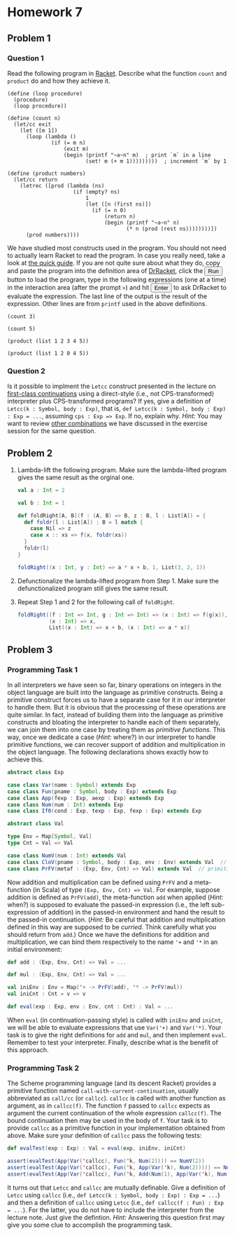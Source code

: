 # Homework 7

## Problem 1

### Question 1

Read the following program in [Racket](http://racket-lang.org/).  Describe what
the function `count` and `product` do and how they achieve it.

```racket
(define (loop procedure)
  (procedure)
  (loop procedure))

(define (count n)
  (let/cc exit
    (let ([m 1])
      (loop (lambda ()
              (if (= m n)
                  (exit m)
                  (begin (printf "~a~n" m)  ; print `m` in a line
                         (set! m (+ m 1)))))))))  ; increment `m` by 1

(define (product numbers)
  (let/cc return
    (letrec ([prod (lambda (ns)
                     (if (empty? ns)
                         1
                         (let ([n (first ns)])
                           (if (= n 0)
                               (return n)
                               (begin (printf "~a~n" n)
                                      (* n (prod (rest ns))))))))])
      (prod numbers))))
```

We have studied most constructs used in the program.  You should not need to
actually learn Racket to read the program.  In case you really need, take
a look at [the quick guide](http://docs.racket-lang.org/quick/).  If you are
not quite sure about what they do, copy and paste the program into the
definition area of [DrRacket](http://racket-lang.org/download/), click the
<button type="button">Run</button> button to load the program, type in the
following expressions (one at a time) in the interaction area (after the prompt
`>`) and hit <button type="button">Enter</button> to ask DrRacket to evaluate
the expression.  The last line of the output is the result of the expression.
Other lines are from `printf` used in the above definitions.

```racket
(count 3)

(count 5)

(product (list 1 2 3 4 5))

(product (list 1 2 0 4 5))
```

### Question 2

Is it possible to implment the `Letcc` construct presented in the lecture on
[first-class continuations](../../lecturenotes/16-firstclasscontinuations.scala) 
using a direct-style (i.e., not CPS-transformed) interpreter plus
CPS-transformed programs?  If yes, give a definition of `Letcc(k : Symbol, body : Exp)`,
that is, `def Letcc(k : Symbol, body : Exp) : Exp = ...`, assuming `cps : Exp => Exp`.
If no, explain why.  _Hint:_ You may want to review 
[other combinations](https://github.com/klauso/PLT2013/blob/master/exercises/ex07.md#first-class-continuations)
we have discussed in the exercise session for the same question.

## Problem 2

1. Lambda-lift the following program.  Make sure the lambda-lifted program
gives the same result as the orginal one.

    ```scala
    val a : Int = 2

    val b : Int = 1

    def foldRight[A, B](f : (A, B) => B, z : B, l : List[A]) = {
      def foldr(l : List[A]) : B = l match {
        case Nil => z
        case x :: xs => f(x, foldr(xs))
      }
      foldr(l)
    }

    foldRight((x : Int, y : Int) => a * x + b, 1, List(3, 2, 1))
    ```

2. Defunctionalize the lambda-lifted program from Step 1.  Make sure the
defunctionalized program still gives the same result.

3. Repeat Step 1 and 2 for the following call of `foldRight`.

    ```scala
    foldRight((f : Int => Int, g : Int => Int) => (x : Int) => f(g(x)),
              (x : Int) => x,
              List((x : Int) => x + b, (x : Int) => a * x))
    ```

## Problem 3

### Programming Task 1

In all interpreters we have seen so far, binary operations on integers in the
object language are built into the language as primitive constructs.  Being
a primitive construct forces us to have a separate case for it in our
interpreter to handle them.  But it is obvious that the processing of these
operations are quite similar.  In fact, instead of building them into the
language as primitive constructs and bloating the interpreter to handle each of
them separately, we can join them into one case by treating them as _primitive
functions_.  This way, once we dedicate a case (_Hint:_ where?) in our
interpreter to handle primitive functions, we can recover support of addition
and multiplication in the object language.  The following declarations shows
exactly how to achieve this.

```scala
abstract class Exp

case class Var(name : Symbol) extends Exp
case class Fun(pname : Symbol, body : Exp) extends Exp
case class App(fexp : Exp, aexp : Exp) extends Exp
case class Num(num : Int) extends Exp
case class If0(cond : Exp, texp : Exp, fexp : Exp) extends Exp

abstract class Val

type Env = Map[Symbol, Val]
type Cnt = Val => Val

case class NumV(num : Int) extends Val
case class CloV(pname : Symbol, body : Exp, env : Env) extends Val  // closure
case class PrFV(metaf : (Exp, Env, Cnt) => Val) extends Val  // primitive function
```

Now addition and multiplication can be defined using `PrFV` and a meta-function
(in Scala) of type `(Exp, Env, Cnt) => Val`.  For example, suppose addition is
defined as `PrFV(add)`, the meta-function `add` when applied (_Hint:_ when?) is
supposed to evaluate the passed-in expression (i.e., the left sub-expression of
addition) in the passed-in environment and hand the result to the passed-in
continuation.  (_Hint:_ Be careful that addition and multiplication defined in
this way are supposed to be _curried_.  Think carefully what you should return
from `add`.)  Once we have the definitions for addition and multiplication, we
can bind them respectively to the name `'+` and `'*` in an initial environment:

```scala
def add : (Exp, Env, Cnt) => Val = ...

def mul : (Exp, Env, Cnt) => Val = ... 

val iniEnv : Env = Map('+ -> PrFV(add), '* -> PrFV(mul))
val iniCnt : Cnt = v => v

def eval(exp : Exp, env : Env, cnt : Cnt) : Val = ...
```

When `eval` (in continuation-passing style) is called with `iniEnv` and
`iniCnt`, we will be able to evaluate expressions that use `Var('+)` and
`Var('*)`.  Your task is to give the right definitions for `add` and `mul`, and
then implement `eval`.  Remember to test your interpreter.  Finally, describe
what is the benefit of this approach.

### Programming Task 2

The Scheme programming language (and its descent Racket) provides a primitive
function named `call-with-current-continuation`, usually abbreviated as
`call/cc` (or `callcc`).  `callcc` is called with another function as argument,
as in `callcc(f)`.  The function `f` passed to `callcc` expects as argument the
current continuation of the whole expression `callcc(f)`.  The bound
continuation then may be used in the body of `f`.  Your task is to provide
`callcc` as a primitive function in your implementation obtained from above.
Make sure your definition of `callcc` pass the following tests:

```scala
def evalTest(exp : Exp) : Val = eval(exp, iniEnv, iniCnt)

assert(evalTest(App(Var('callcc), Fun('k, Num(2)))) == NumV(2))
assert(evalTest(App(Var('callcc), Fun('k, App(Var('k), Num(2))))) == NumV(2))
assert(evalTest(App(Var('callcc), Fun('k, Add(Num(1), App(Var('k), Num(2)))))) == NumV(2))
```

It turns out that `Letcc` and `callcc` are mutually definable.  Give
a definition of `Letcc` using `callcc` (i.e., `def Letcc(k : Symbol, body : Exp) : Exp = ...`)
and then a definition of `callcc` using `Letcc` (i.e., `def callcc(f : Fun) : Exp = ...`).
For the latter, you do not have to include the interpreter from the lecture
note.  Just give the defintion.  _Hint:_ Answering this question first may give
you some clue to accomplish the programming task.

